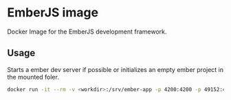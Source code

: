 # EmberJS image
Docker Image for the EmberJS development framework.

## Usage

Starts a ember dev server if possible or initializes an empty ember project in the mounted foler.
```sh
docker run -it --rm -v <workdir>:/srv/ember-app -p 4200:4200 -p 49152:49152 erikwittek:emberjs
```
